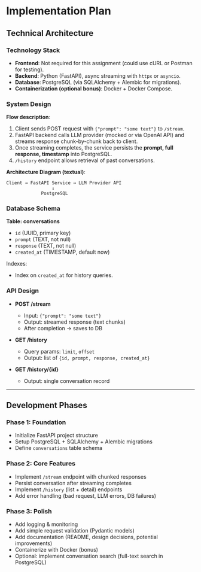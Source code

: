 # Implementation Plan

## Technical Architecture

### Technology Stack

* **Frontend**: Not required for this assignment (could use cURL or Postman for testing).
* **Backend**: Python (FastAPI), async streaming with `httpx` or `asyncio`.
* **Database**: PostgreSQL (via SQLAlchemy + Alembic for migrations).
* **Containerization (optional bonus)**: Docker + Docker Compose.

### System Design

**Flow description**:

1. Client sends POST request with `{"prompt": "some text"}` to `/stream`.
2. FastAPI backend calls LLM provider (mocked or via OpenAI API) and streams response chunk-by-chunk back to client.
3. Once streaming completes, the service persists the **prompt, full response, timestamp** into PostgreSQL.
4. `/history` endpoint allows retrieval of past conversations.

**Architecture Diagram (textual)**:

```
Client → FastAPI Service → LLM Provider API
                 ↓
             PostgreSQL
```

### Database Schema

**Table: conversations**

* `id` (UUID, primary key)
* `prompt` (TEXT, not null)
* `response` (TEXT, not null)
* `created_at` (TIMESTAMP, default now)

Indexes:

* Index on `created_at` for history queries.

### API Design

* **POST /stream**

  * Input: `{"prompt": "some text"}`
  * Output: streamed response (text chunks)
  * After completion → saves to DB

* **GET /history**

  * Query params: `limit`, `offset`
  * Output: list of `{id, prompt, response, created_at}`

* **GET /history/{id}**

  * Output: single conversation record

---

## Development Phases

### Phase 1: Foundation

* Initialize FastAPI project structure
* Setup PostgreSQL + SQLAlchemy + Alembic migrations
* Define `conversations` table schema

### Phase 2: Core Features

* Implement `/stream` endpoint with chunked responses
* Persist conversation after streaming completes
* Implement `/history` (list + detail) endpoints
* Add error handling (bad request, LLM errors, DB failures)

### Phase 3: Polish

* Add logging & monitoring
* Add simple request validation (Pydantic models)
* Add documentation (README, design decisions, potential improvements)
* Containerize with Docker (bonus)
* Optional: implement conversation search (full-text search in PostgreSQL)
